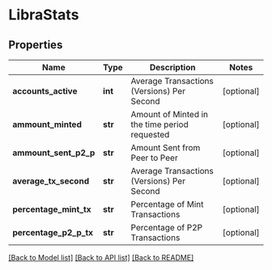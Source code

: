 # LibraStats

## Properties
Name | Type | Description | Notes
------------ | ------------- | ------------- | -------------
**accounts_active** | **int** | Average Transactions (Versions) Per Second | [optional] 
**ammount_minted** | **str** | Amount of Minted in the time period requested | [optional] 
**ammount_sent_p2_p** | **str** | Amount Sent from Peer to Peer | [optional] 
**average_tx_second** | **str** | Average Transactions (Versions) Per Second | [optional] 
**percentage_mint_tx** | **str** | Percentage of Mint Transactions | [optional] 
**percentage_p2_p_tx** | **str** | Percentage of P2P Transactions | [optional] 

[[Back to Model list]](../README.md#documentation-for-models) [[Back to API list]](../README.md#documentation-for-api-endpoints) [[Back to README]](../README.md)


